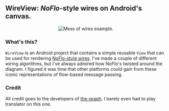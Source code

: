 ## WireView: _NoFlo_-style wires on Android's canvas.

<p align="center">
  <img src="https://i.imgur.com/DBYsjU9.png" alt="Mess of wires example."/>
</p>

### What's this?
`WireView` is an Android project that contains a simple reusable `View` that can be used for rendering [NoFlo-style wires](https://github.com/flowhub/the-graph). I've made a couple of different wiring algorithms, but I've always admired how _NoFlo_'s twisted around the diagram. I figured it was time that other platforms could gain from these iconic representations of flow-based message passing.

### Credit
All credit goes to the developers of [the-graph](https://github.com/flowhub/the-graph). I barely even had to play translator on this one.
